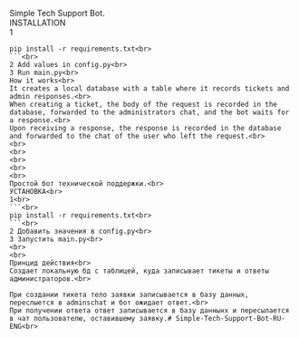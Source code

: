 Simple Tech Support Bot. <br>
INSTALLATION<br>
1<br>
```<br>
pip install -r requirements.txt<br>
```<br>
2 Add values in config.py<br>
3 Run main.py<br>
How it works<br>
It creates a local database with a table where it records tickets and admin responses.<br>
When creating a ticket, the body of the request is recorded in the database, forwarded to the administrators chat, and the bot waits for a response.<br>
Upon receiving a response, the response is recorded in the database and forwarded to the chat of the user who left the request.<br>
<br>
<br>
<br>
<br>
<br>
Простой бот технической поддержки.<br>
УСТАНОВКА<br>
1<br>
```<br>
pip install -r requirements.txt<br>
```<br>
2 Добавить значения в config.py<br>
3 Запустить main.py<br>
<br>
<br>
Принцид действия<br>
Создает локальную бд с таблицей, куда записывает тикеты и ответы администраторов.<br>

При создании тикета тело заявки записывается в базу данных, переслыется в adminschat и бот ожидает ответ.<br>
При получении ответа ответ записывается в базу даннынх и пересылается в чат пользователю, оставившему заявку.#   S i m p l e - T e c h - S u p p o r t - B o t - R U - E N G<br> 
 
 
